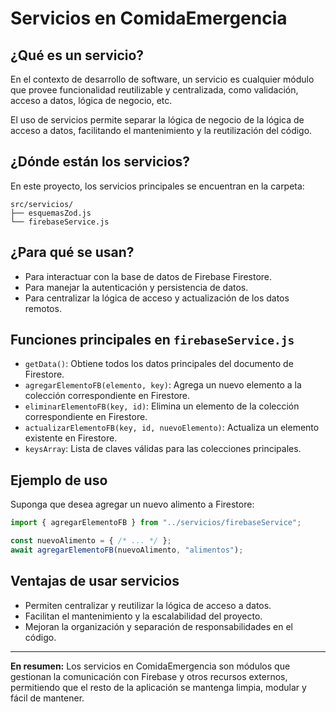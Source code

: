 # Servicios en ComidaEmergencia

## ¿Qué es un servicio?
En el contexto de desarrollo de software, un servicio es cualquier módulo que provee funcionalidad reutilizable y centralizada, como validación, acceso a datos, lógica de negocio, etc.

El uso de servicios permite separar la lógica de negocio de la lógica de acceso a datos, facilitando el mantenimiento y la reutilización del código.

## ¿Dónde están los servicios?
En este proyecto, los servicios principales se encuentran en la carpeta:

```
src/servicios/
├── esquemasZod.js 
└── firebaseService.js
```

## ¿Para qué se usan?
- Para interactuar con la base de datos de Firebase Firestore.
- Para manejar la autenticación y persistencia de datos.
- Para centralizar la lógica de acceso y actualización de los datos remotos.

## Funciones principales en `firebaseService.js`
- `getData()`: Obtiene todos los datos principales del documento de Firestore.
- `agregarElementoFB(elemento, key)`: Agrega un nuevo elemento a la colección correspondiente en Firestore.
- `eliminarElementoFB(key, id)`: Elimina un elemento de la colección correspondiente en Firestore.
- `actualizarElementoFB(key, id, nuevoElemento)`: Actualiza un elemento existente en Firestore.
- `keysArray`: Lista de claves válidas para las colecciones principales.

## Ejemplo de uso
Suponga que desea agregar un nuevo alimento a Firestore:

```js
import { agregarElementoFB } from "../servicios/firebaseService";

const nuevoAlimento = { /* ... */ };
await agregarElementoFB(nuevoAlimento, "alimentos");
```

## Ventajas de usar servicios
- Permiten centralizar y reutilizar la lógica de acceso a datos.
- Facilitan el mantenimiento y la escalabilidad del proyecto.
- Mejoran la organización y separación de responsabilidades en el código.

---

**En resumen:** Los servicios en ComidaEmergencia son módulos que gestionan la comunicación con Firebase y otros recursos externos, permitiendo que el resto de la aplicación se mantenga limpia, modular y fácil de mantener.
